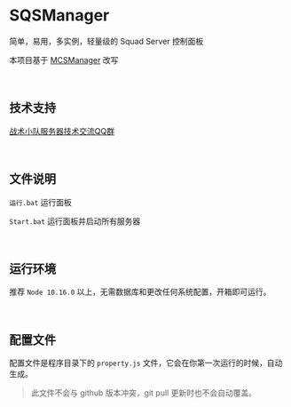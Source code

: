 # SQSManager
简单，易用，多实例，轻量级的 Squad Server 控制面板 

本项目基于 [MCSManager](https://github.com/Suwings/MCSManager) 改写


<br />


技术支持
-----------
[战术小队服务器技术交流QQ群](https://jq.qq.com/?_wv=1027&k=Ac2cWJch)


<br />


文件说明
-----------
`运行.bat` 运行面板

`Start.bat` 运行面板并启动所有服务器


<br />


运行环境
-----------
推荐 `Node 10.16.0` 以上，无需数据库和更改任何系统配置，开箱即可运行。

<br />


配置文件
-----------
配置文件是程序目录下的 `property.js` 文件，它会在你第一次运行的时候，自动生成。

> 此文件不会与 github 版本冲突，git pull 更新时也不会自动覆盖。
<br />